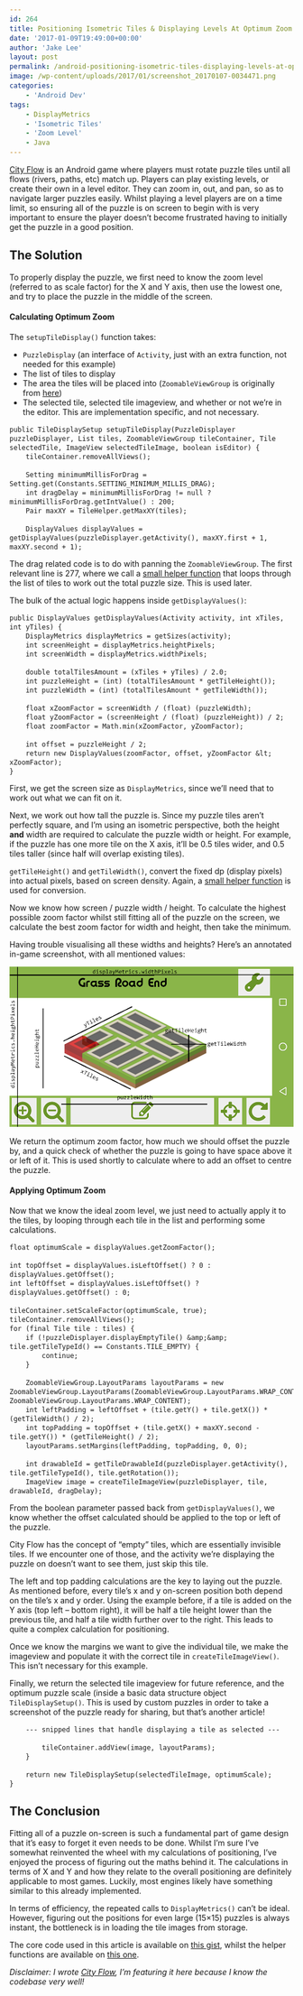 ```yaml
---
id: 264
title: Positioning Isometric Tiles & Displaying Levels At Optimum Zoom in Android
date: '2017-01-09T19:49:00+00:00'
author: 'Jake Lee'
layout: post
permalink: /android-positioning-isometric-tiles-displaying-levels-at-optimum-zoom/
image: /wp-content/uploads/2017/01/screenshot_20170107-0034471.png
categories:
    - 'Android Dev'
tags:
    - DisplayMetrics
    - 'Isometric Tiles'
    - 'Zoom Level'
    - Java
---
```


[City Flow](https://play.google.com/store/apps/details?id=uk.co.jakelee.cityflow) is an Android game where players must rotate puzzle tiles until all flows (rivers, paths, etc) match up. Players can play existing levels, or create their own in a level editor. They can zoom in, out, and pan, so as to navigate larger puzzles easily. Whilst playing a level players are on a time limit, so ensuring all of the puzzle is on screen to begin with is very important to ensure the player doesn’t become frustrated having to initially get the puzzle in a good position.

## The Solution

To properly display the puzzle, we first need to know the zoom level (referred to as scale factor) for the X and Y axis, then use the lowest one, and try to place the puzzle in the middle of the screen.

#### Calculating Optimum Zoom

The `setupTileDisplay()` function takes:

- `PuzzleDisplay` (an interface of `Activity`, just with an extra function, not needed for this example)
- The list of tiles to display
- The area the tiles will be placed into (`ZoomableViewGroup` is originally from [here](https://stackoverflow.com/questions/12479859/view-with-horizontal-and-vertical-pan-drag-and-pinch-zoom))
- The selected tile, selected tile imageview, and whether or not we’re in the editor. This are implementation specific, and not necessary.

```
public TileDisplaySetup setupTileDisplay(PuzzleDisplayer puzzleDisplayer, List tiles, ZoomableViewGroup tileContainer, Tile selectedTile, ImageView selectedTileImage, boolean isEditor) {
    tileContainer.removeAllViews();

    Setting minimumMillisForDrag = Setting.get(Constants.SETTING_MINIMUM_MILLIS_DRAG);
    int dragDelay = minimumMillisForDrag != null ? minimumMillisForDrag.getIntValue() : 200;
    Pair maxXY = TileHelper.getMaxXY(tiles);

    DisplayValues displayValues = getDisplayValues(puzzleDisplayer.getActivity(), maxXY.first + 1, maxXY.second + 1);
```

The drag related code is to do with panning the `ZoomableViewGroup`. The first relevant line is 277, where we call a [small helper function](https://gist.github.com/JakeSteam/cb6cd823a74f2c32723396ef9a8c91ec#file-tilehelper-java) that loops through the list of tiles to work out the total puzzle size. This is used later.

The bulk of the actual logic happens inside `getDisplayValues()`:

```
public DisplayValues getDisplayValues(Activity activity, int xTiles, int yTiles) {
    DisplayMetrics displayMetrics = getSizes(activity);
    int screenHeight = displayMetrics.heightPixels;
    int screenWidth = displayMetrics.widthPixels;

    double totalTilesAmount = (xTiles + yTiles) / 2.0;
    int puzzleHeight = (int) (totalTilesAmount * getTileHeight());
    int puzzleWidth = (int) (totalTilesAmount * getTileWidth());

    float xZoomFactor = screenWidth / (float) (puzzleWidth);
    float yZoomFactor = (screenHeight / (float) (puzzleHeight)) / 2;
    float zoomFactor = Math.min(xZoomFactor, yZoomFactor);

    int offset = puzzleHeight / 2;
    return new DisplayValues(zoomFactor, offset, yZoomFactor &lt; xZoomFactor);
}
```

First, we get the screen size as `DisplayMetrics`, since we’ll need that to work out what we can fit on it.

Next, we work out how tall the puzzle is. Since my puzzle tiles aren’t perfectly square, and I’m using an isometric perspective, both the height **and** width are required to calculate the puzzle width or height. For example, if the puzzle has one more tile on the X axis, it’ll be 0.5 tiles wider, and 0.5 tiles taller (since half will overlap existing tiles).

`getTileHeight()` and `getTileWidth()`, convert the fixed dp (display pixels) into actual pixels, based on screen density. Again, a [small helper function](https://gist.github.com/JakeSteam/cb6cd823a74f2c32723396ef9a8c91ec#file-displayhelper-java) is used for conversion.

Now we know how screen / puzzle width / height. To calculate the highest possible zoom factor whilst still fitting all of the puzzle on the screen, we calculate the best zoom factor for width and height, then take the minimum.

Having trouble visualising all these widths and heights? Here’s an annotated in-game screenshot, with all mentioned values:

![screenshot_20170107-003447](/wp-content/uploads/2017/01/screenshot_20170107-0034471.png)

We return the optimum zoom factor, how much we should offset the puzzle by, and a quick check of whether the puzzle is going to have space above it or left of it. This is used shortly to calculate where to add an offset to centre the puzzle.

#### Applying Optimum Zoom

Now that we know the ideal zoom level, we just need to actually apply it to the tiles, by looping through each tile in the list and performing some calculations.

```
float optimumScale = displayValues.getZoomFactor();

int topOffset = displayValues.isLeftOffset() ? 0 : displayValues.getOffset();
int leftOffset = displayValues.isLeftOffset() ? displayValues.getOffset() : 0;

tileContainer.setScaleFactor(optimumScale, true);
tileContainer.removeAllViews();
for (final Tile tile : tiles) {
    if (!puzzleDisplayer.displayEmptyTile() &amp;&amp; tile.getTileTypeId() == Constants.TILE_EMPTY) {
        continue;
    }

    ZoomableViewGroup.LayoutParams layoutParams = new ZoomableViewGroup.LayoutParams(ZoomableViewGroup.LayoutParams.WRAP_CONTENT, ZoomableViewGroup.LayoutParams.WRAP_CONTENT);
    int leftPadding = leftOffset + (tile.getY() + tile.getX()) * (getTileWidth() / 2);
    int topPadding = topOffset + (tile.getX() + maxXY.second - tile.getY()) * (getTileHeight() / 2);
    layoutParams.setMargins(leftPadding, topPadding, 0, 0);

    int drawableId = getTileDrawableId(puzzleDisplayer.getActivity(), tile.getTileTypeId(), tile.getRotation());
    ImageView image = createTileImageView(puzzleDisplayer, tile, drawableId, dragDelay);
```

From the boolean parameter passed back from `getDisplayValues()`, we know whether the offset calculated should be applied to the top or left of the puzzle.

City Flow has the concept of “empty” tiles, which are essentially invisible tiles. If we encounter one of those, and the activity we’re displaying the puzzle on doesn’t want to see them, just skip this tile.

The left and top padding calculations are the key to laying out the puzzle. As mentioned before, every tile’s x and y on-screen position both depend on the tile’s x and y order. Using the example before, if a tile is added on the Y axis (top left – bottom right), it will be half a tile height lower than the previous tile, and half a tile width further over to the right. This leads to quite a complex calculation for positioning.

Once we know the margins we want to give the individual tile, we make the imageview and populate it with the correct tile in `createTileImageView()`. This isn’t necessary for this example.

Finally, we return the selected tile imageview for future reference, and the optimum puzzle scale (inside a basic data structure object `TileDisplaySetup()`. This is used by custom puzzles in order to take a screenshot of the puzzle ready for sharing, but that’s another article!

```
    --- snipped lines that handle displaying a tile as selected ---

        tileContainer.addView(image, layoutParams);
    }

    return new TileDisplaySetup(selectedTileImage, optimumScale);
}
```

## The Conclusion

Fitting all of a puzzle on-screen is such a fundamental part of game design that it’s easy to forget it even needs to be done. Whilst I’m sure I’ve somewhat reinvented the wheel with my calculations of positioning, I’ve enjoyed the process of figuring out the maths behind it. The calculations in terms of X and Y and how they relate to the overall positioning are definitely applicable to most games. Luckily, most engines likely have something similar to this already implemented.

In terms of efficiency, the repeated calls to `DisplayMetrics()` can’t be ideal. However, figuring out the positions for even large (15×15) puzzles is always instant, the bottleneck is in loading the tile images from storage.

The core code used in this article is available on [this gist](https://gist.github.com/JakeSteam/41e368bf5ffe27bc690713ee074c64ab), whilst the helper functions are available on [this one](https://gist.github.com/JakeSteam/cb6cd823a74f2c32723396ef9a8c91ec).

*Disclaimer: I wrote [City Flow](https://play.google.com/store/apps/details?id=uk.co.jakelee.cityflow), I’m featuring it here because I know the codebase very well!*